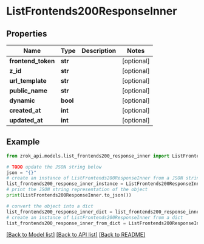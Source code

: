 # ListFrontends200ResponseInner


## Properties

Name | Type | Description | Notes
------------ | ------------- | ------------- | -------------
**frontend_token** | **str** |  | [optional] 
**z_id** | **str** |  | [optional] 
**url_template** | **str** |  | [optional] 
**public_name** | **str** |  | [optional] 
**dynamic** | **bool** |  | [optional] 
**created_at** | **int** |  | [optional] 
**updated_at** | **int** |  | [optional] 

## Example

```python
from zrok_api.models.list_frontends200_response_inner import ListFrontends200ResponseInner

# TODO update the JSON string below
json = "{}"
# create an instance of ListFrontends200ResponseInner from a JSON string
list_frontends200_response_inner_instance = ListFrontends200ResponseInner.from_json(json)
# print the JSON string representation of the object
print(ListFrontends200ResponseInner.to_json())

# convert the object into a dict
list_frontends200_response_inner_dict = list_frontends200_response_inner_instance.to_dict()
# create an instance of ListFrontends200ResponseInner from a dict
list_frontends200_response_inner_from_dict = ListFrontends200ResponseInner.from_dict(list_frontends200_response_inner_dict)
```
[[Back to Model list]](../README.md#documentation-for-models) [[Back to API list]](../README.md#documentation-for-api-endpoints) [[Back to README]](../README.md)


